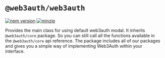 # `@web3auth/web3auth`

[![npm version](https://img.shields.io/npm/v/@web3auth/web3auth?label=%22%22)](https://www.npmjs.com/package/@web3auth/web3auth/v/latest)
[![minzip](https://img.shields.io/bundlephobia/minzip/@web3auth/web3auth?label=%22%22)](https://bundlephobia.com/result?p=@web3auth/web3auth@latest)

Provides the main class for using default web3auth modal. It inherits `@web3auth/core` package. So you can still call all the functions available in the `@web3auth/core` api reference.
The package includes all of our packages and gives you a simple way of implementing Web3Auth within your interface.
